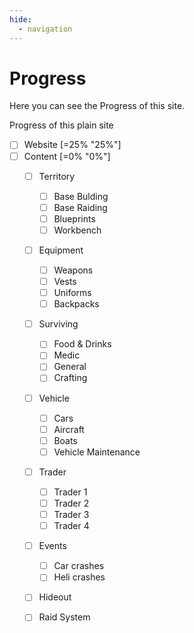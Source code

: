```yaml
---
hide:
  - navigation
---
```


# Progress

Here you can see the Progress of this site.  

Progress of this plain site  


- [ ] Website [=25% "25%"]
- [ ] Content [=0% "0%"]
    - [ ] Territory 
        - [ ] Base Bulding
        - [ ] Base Raiding
        - [ ] Blueprints
        - [ ] Workbench
    - [ ] Equipment
        - [ ] Weapons
        - [ ] Vests
        - [ ] Uniforms
        - [ ] Backpacks
    - [ ] Surviving
        - [ ] Food & Drinks
        - [ ] Medic
        - [ ] General
        - [ ] Crafting
    - [ ] Vehicle
        - [ ] Cars
        - [ ] Aircraft
        - [ ] Boats
        - [ ] Vehicle Maintenance
    - [ ] Trader
        - [ ] Trader 1
        - [ ] Trader 2
        - [ ] Trader 3
        - [ ] Trader 4
    - [ ] Events
        - [ ] Car crashes
        - [ ] Heli crashes
    - [ ] Hideout
    - [ ] Raid System
 
  
